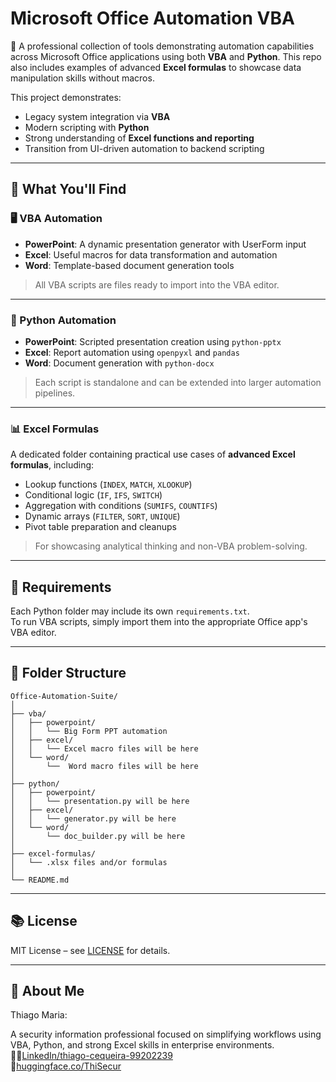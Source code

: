 

# Microsoft Office Automation VBA  

💼 A professional collection of tools demonstrating automation capabilities across Microsoft Office applications using both **VBA** and **Python**. This repo also includes examples of advanced **Excel formulas** to showcase data manipulation skills without macros.  

This project demonstrates:  
- Legacy system integration via **VBA**  
- Modern scripting with **Python**  
- Strong understanding of **Excel functions and reporting**  
- Transition from UI-driven automation to backend scripting  

---

## 🧰 What You'll Find  

### 🖥️ VBA Automation  
- **PowerPoint**: A dynamic presentation generator with UserForm input  
- **Excel**: Useful macros for data transformation and automation  
- **Word**: Template-based document generation tools  

> All VBA scripts are files ready to import into the VBA editor.  

---

### 🐍 Python Automation  
- **PowerPoint**: Scripted presentation creation using `python-pptx`  
- **Excel**: Report automation using `openpyxl` and `pandas`  
- **Word**: Document generation with `python-docx`  
  
> Each script is standalone and can be extended into larger automation pipelines.  

---

### 📊 Excel Formulas  
A dedicated folder containing practical use cases of **advanced Excel formulas**, including:  
- Lookup functions (`INDEX`, `MATCH`, `XLOOKUP`)  
- Conditional logic (`IF`, `IFS`, `SWITCH`)  
- Aggregation with conditions (`SUMIFS`, `COUNTIFS`)  
- Dynamic arrays (`FILTER`, `SORT`, `UNIQUE`)  
- Pivot table preparation and cleanups  

> For showcasing analytical thinking and non-VBA problem-solving.  

---

## 📌 Requirements  

Each Python folder may include its own `requirements.txt`.    
To run VBA scripts, simply import them into the appropriate Office app's VBA editor.  

---  

## 📂 Folder Structure  

```
Office-Automation-Suite/
│
├── vba/
│   ├── powerpoint/
│   │   └── Big Form PPT automation
│   ├── excel/
│   │   └── Excel macro files will be here
│   └── word/
│       └──  Word macro files will be here
│
├── python/
│   ├── powerpoint/
│   │   └── presentation.py will be here
│   ├── excel/
│   │   └── generator.py will be here 
│   └── word/
│       └── doc_builder.py will be here
│
├── excel-formulas/
│   └── .xlsx files and/or formulas
│
└── README.md
```

---

## 📚 License  

MIT License – see [LICENSE](LICENSE) for details.  

---

## 👥 About Me  

Thiago Maria:   

A security information professional focused on simplifying workflows using VBA, Python, and strong Excel skills in enterprise environments.    
🤵🏽[LinkedIn/thiago-cequeira-99202239](https://www.linkedin.com/in/thiago-cequeira-99202239/) \
🤗[huggingface.co/ThiSecur](https://huggingface.co/ThiSecur)
